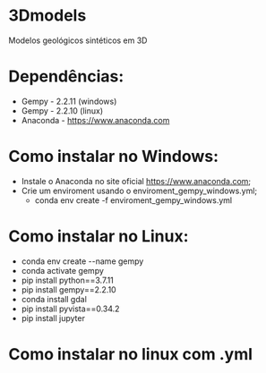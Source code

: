 # 3Dmodels
Modelos geológicos sintéticos em 3D
# Dependências:
* Gempy - 2.2.11 (windows)
* Gempy - 2.2.10 (linux)
* Anaconda - https://www.anaconda.com

# Como instalar no Windows:
- Instale o Anaconda no site oficial https://www.anaconda.com;
- Crie um enviroment usando o enviroment_gempy_windows.yml;
    - conda env create -f enviroment_gempy_windows.yml

# Como instalar no Linux: 
- conda env create --name gempy
- conda activate gempy
- pip install python==3.7.11
- pip install gempy==2.2.10
- conda install gdal
- pip install pyvista==0.34.2
- pip install jupyter

# Como instalar no linux com .yml
